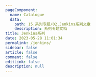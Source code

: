 ```yaml
---
pageComponent:
  name: Catalogue
  data:
    path: 15.系列专题/02.Jenkins系列文章
    description: 系列专题文档
title: Jenkins系列
date: 2023-05-28 11:01:34
permalink: /jenkins/
sidebar: false
article: false
comment: false
editLink: false
description: null
---
```

